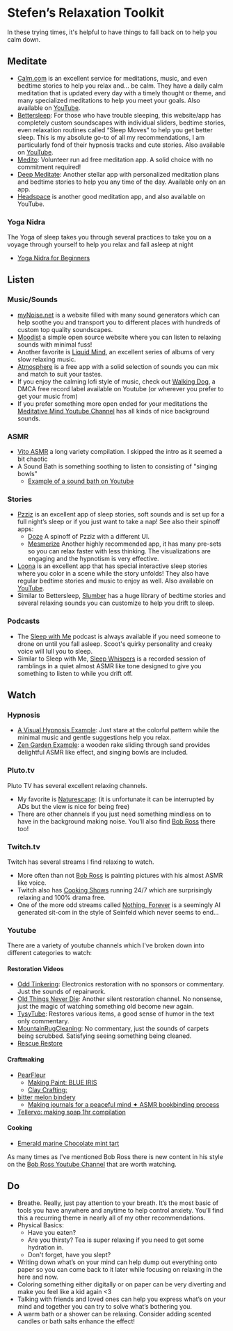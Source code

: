 ﻿# Stefen’s Relaxation Toolkit

In these trying times, it's helpful to have things to fall back on to help you calm down.

## Meditate

- [Calm.com](https://www.calm.com) is an excellent service for meditations, music, and even bedtime stories to help you relax and… be calm. They have a daily calm meditation that is updated every day with a timely thought or theme, and many specialized meditations to help you meet your goals. Also available on [YouTube](https://www.viewtube.io/user/calmdotcom).
- [Bettersleep](http://bettersleep.com/): For those who have trouble sleeping, this website/app has completely custom soundscapes with individual sliders, bedtime stories, even relaxation routines called “Sleep Moves” to help you get better sleep. This is my absolute go-to of all my recommendations, I am particularly fond of their hypnosis tracks and cute stories. Also available on [YouTube](https://www.viewtube.io/user/utopiansounds).
- [Medito](https://meditofoundation.org/medito-app): Volunteer run ad free meditation app. A solid choice with no commitment required!
- [Deep Meditate](https://deepmeditate.com): Another stellar app with personalized meditation plans and bedtime stories to help you any time of the day. Available only on an app.
- [Headspace](https://www.headspace.com) is another good meditation app, and also available on YouTube.

### Yoga Nidra
The Yoga of sleep takes you through several practices to take you on a voyage through yourself to help you relax and fall asleep at night
- [Yoga Nidra for Beginners](https://www.youtube.com/watch?v=zjm-LqavvZo)

## Listen

### Music/Sounds

- [myNoise.net](http://mynoise.net/) is a website filled with many sound generators which can help soothe you and transport you to different places with hundreds of custom top quality soundscapes.
- [Moodist](https://moodist.app/) a simple open source website where you can listen to relaxing sounds with minimal fuss!
- Another favorite is [Liquid Mind](https://www.viewtube.io/channel/UCgogqJdyUFxNWjdD69kyE5Q), an excellent series of albums of very slow relaxing music.
- [Atmosphere](https://peakpocketstudios.com) is a free app with a solid selection of sounds you can mix and match to suit your tastes.
- If you enjoy the calming lofi style of music, check out [Walking Dog](https://www.viewtube.io/c/WalkingDogMusic), a DMCA free record label available on Youtube (or wherever you prefer to get your music from)
- If you prefer something more open ended for your meditations the [Meditative Mind Youtube Channel](https://www.viewtube.io/c/TheMeditativeMind) has all kinds of nice background sounds.

### ASMR
- [Vito ASMR](https://viewtube.io/watch?v=NkKyY3eqll0?t=223&si=DozQfevujQsbso4X) a long variety compilation. I skipped the intro as it seemed a bit chaotic
- A Sound Bath is something soothing to listen to consisting of "singing bowls"
  - [Example of a sound bath on Youtube](https://www.viewtube.io/watch?v=-BlO514Iwvo)

### Stories

- [Pzziz](https://pzizz.com) is an excellent app of sleep stories, soft sounds and is set up for a full night’s sleep or if you just want to take a nap! See also their spinoff apps:
  - [Doze](https://dozeapp.com/) A spinoff of Pzziz with a different UI.
  - [Mesmerize](https://www.mesmerizeapp.com/) Another highly recommended app, it has many pre-sets so you can relax faster with less thinking. The visualizations are engaging and the hypnotism is very effective.
- [Loona](https://loona.app) is an excellent app that has special interactive sleep stories where you color in a scene while the story unfolds! They also have regular bedtime stories and music to enjoy as well. Also available on [YouTube](https://www.viewtube.io/channel/UCvOwxjPkjT8TdGrEP3IsxzA).
- Similar to Bettersleep, [Slumber](https://slumber.fm) has a huge library of bedtime stories and several relaxing sounds you can customize to help you drift to sleep.

### Podcasts

- The [Sleep with Me](https://www.sleepwithmepodcast.com) podcast is always available if you need someone to drone on until you fall asleep. Scoot's quirky personality and creaky voice will lull you to sleep.
- Similar to Sleep with Me, [Sleep Whispers](https://sleepwhispers.com) is a recorded session of ramblings in a quiet almost ASMR like tone designed to give you something to listen to while you drift off.

## Watch

### Hypnosis
- [A Visual Hypnosis Example](https://www.viewtube.io/watch?v=it5WX2gxXP4): Just stare at the colorful pattern while the minimal music and gentle suggestions help you relax.
- [Zen Garden Example](https://www.viewtube.io/watch?v=wxflcCxqebU): a wooden rake sliding through sand provides delightful ASMR like effect, and singing bowls are included.

### Pluto.tv 
Pluto TV has several excellent relaxing channels.
- My favorite is [Naturescape](https://pluto.tv/live-tv/naturescape): (it is unfortunate it can be interrupted by ADs but the view is nice for being free)
- There are other channels if you just need something mindless on to have in the background making noise. You’ll also find [Bob Ross](https://pluto.tv/en/live-tv/the-bob-ross-channel) there too!

### Twitch.tv
Twitch has several streams I find relaxing to watch.
- More often than not [Bob Ross](https://www.twitch.tv/bobross) is painting pictures with his almost ASMR like voice.
- Twitch also has [Cooking Shows](https://www.twitch.tv/hungry) running 24/7 which are surprisingly relaxing and 100% drama free.
- One of the more odd streams called [Nothing, Forever](https://www.twitch.tv/watchmeforever) is a seemingly AI generated sit-com in the style of Seinfeld which never seems to end...

### Youtube 
There are a variety of youtube channels which I've broken down into different categories to watch:

#### Restoration Videos
- [Odd Tinkering](https://www.viewtube.io/@OddTinkering): Electronics restoration with no sponsors or commentary. Just the sounds of repairwork.
- [Old Things Never Die](https://www.viewtube.io/@OldThingsNeverDie-): Another silent restoration channel. No nonsense, just the magic of watching something old become new again.
- [TysyTube](https://www.viewtube.io/@TysyTube): Restores various items, a good sense of humor in the text only commentary.
- [MountainRugCleaning](https://www.viewtube.io/@MountainRugCleaning): No commentary, just the sounds of carpets being scrubbed. Satisfying seeing something being cleaned.
- [Rescue Restore](https://www.viewtube.io/@RescueRestore)

#### Craftmaking
- [PearFleur](https://www.viewtube.io/@PearFleur)
  - [Making Paint: BLUE IRIS](https://www.viewtube.io/watch?v=aCKtkvFvXa8)
  - [Clay Crafting:](https://www.viewtube.io/watch?v=5CZMI__cL_A)
- [bitter melon bindery](https://www.viewtube.io/@bittermelonbindery)
  - [Making journals for a peaceful mind ✦ ASMR bookbinding process](https://viewtube.io/watch?v=f8lwRyhKaBM?si=mOnOcTOmube07tNJ)
- [Tellervo: making soap 1hr compilation](https://www.viewtube.io/watch?v=qOly3ET6HkU)

#### Cooking
- [Emerald marine Chocolate mint tart](https://www.viewtube.io/watch?v=TXXjeIF7M7I)

As many times as I've mentioned Bob Ross there is new content in his style on the [Bob Ross Youtube Channel](https://www.viewtube.io/@bobross_thejoyofpainting) that are worth watching. 

## Do

- Breathe. Really, just pay attention to your breath. It’s the most basic of tools you have anywhere and anytime to help control anxiety. You’ll find this a recurring theme in nearly all of my other recommendations.
- Physical Basics: 
  - Have you eaten? 
  - Are you thirsty? Tea is super relaxing if you need to get some hydration in. 
  - Don't forget, have you slept?
- Writing down what’s on your mind can help dump out everything onto paper so you can come back to it later while focusing on relaxing in the here and now.
- Coloring something either digitally or on paper can be very diverting and make you feel like a kid again <3
- Talking with friends and loved ones can help you express what’s on your mind and together you can try to solve what’s bothering you.
- A warm bath or a shower can be relaxing. Consider adding scented candles or bath salts enhance the effect!
